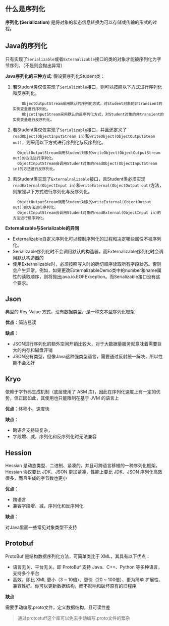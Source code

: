 ## 什么是序列化
**序列化 (Serialization)** 是将对象的状态信息转换为可以存储或传输的形式的过程。

## Java的序列化

 只有实现了`Serializable`或者`Externalizable`接口的类的对象才能被序列化为字节序列。（不是则会抛出异常）

**Java序列化的三种方式**:
假设要序列化Student类：
  1. 若Student类仅仅实现了`Serializable`接口，则可以按照以下方式进行序列化和反序列化。

             ObjectOutputStream采用默认的序列化方式，对Student对象的非transient的实例变量进行序列化。 
             ObjcetInputStream采用默认的反序列化方式，对Student对象的非transient的实例变量进行反序列化。

  2. 若Student类仅仅实现了`Serializable`接口，并且还定义了`readObject(ObjectInputStream in)`和`writeObject(ObjectOutputSteam out)`，则采用以下方式进行序列化与反序列化。

           ObjectOutputStream调用Student对象的writeObject(ObjectOutputStream out)的方法进行序列化。 
           ObjectInputStream会调用Student对象的readObject(ObjectInputStream in)的方法进行反序列化。

  3. 若Student类实现了`Externalnalizable`接口，且Student类必须实现`readExternal(ObjectInput in)`和`writeExternal(ObjectOutput out)`方法，则按照以下方式进行序列化与反序列化。

           ObjectOutputStream调用Student对象的writeExternal(ObjectOutput out))的方法进行序列化。 
           ObjectInputStream会调用Student对象的readExternal(ObjectInput in)的方法进行反序列化。

**Externalizable与Serializable的异同**


* Externalizable自定义序列化可以控制序列化的过程和决定哪些属性不被序列化。
* Serializable序列化时不会调用默认的构造器，而Externalizable序列化时会调用默认构造器的
* 使用Externalizable时，必须按照写入时的确切顺序读取所有字段状态。否则会产生异常。例如，如果更改ExternalizableDemo类中的number和name属性的读取顺序，则将抛出java.io.EOFException。而Serializable接口没有这个要求。


## Json

典型的 Key-Value 方式，没有数据类型，是一种文本型序列化框架

**优点**：简洁易读

**缺点**：	
* JSON进行序列化的额外空间开销比较大，对于大数据量服务就意味着需要巨大的内存和磁盘开销
* JSON没有类型，但像Java这种强类型语言，需要通过反射统一解决，所以性能不会太好

## Kryo

依赖于字节码生成机制（底层使用了 ASM 库)，因此在序列化速度上有一定的优势，但正因如此，其使用也只能限制在基于 JVM 的语言上

**优点**：体积小，速度快

**缺点**：
* 跨语言支持较复杂，
* 字段增、减，序列化和反序列化时无法兼容


## Hession

Hessian 是动态类型、二进制、紧凑的，并且可跨语言移植的一种序列化框架。Hessian 协议要比 JDK、JSON 更加紧凑，性能上要比 JDK、JSON 序列化高效很多，而且生成的字节数也更小

**优点**：
* 跨语言
* 兼容字段增、减，序列化和反序列化

**缺点**： 

对Java里面一些常见对象类型不支持
## Protobuf
ProtoBuf 是结构数据序列化方法，可简单类比于 XML，其具有以下优点：
* 语言无关、平台无关。即 ProtoBuf 支持 Java、C++、Python 等多种语言，支持多个平台
* 高效。即比 XML 更小（3 ~ 10倍）、更快（20 ~ 100倍）、更为简单
扩展性、兼容性好。你可以更新数据结构，而不影响和破坏原有的旧程序

**缺点**

需要手动编写.proto文件，定义数据结构，且可读性差
>通过protostuff这个库可以免去手动编写.proto文件的繁杂